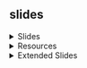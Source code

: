 <style>#downloads { display: none !important; }</style>

## slides
<details>
<summary>Slides</summary>
<a href="/tut-template/week1">week 1</a>
</details>

<details>
<summary>Resources</summary>
<a href="/tut-template/resources/template">template</a>
</details>

<details>
<summary>Extended Slides</summary>
<a href="/tut-template/week1-extended">week 1</a>
</details>